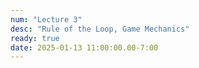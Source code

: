 ```yaml
---
num: "Lecture 3"
desc: "Rule of the Loop, Game Mechanics"
ready: true
date: 2025-01-13 11:00:00.00-7:00
---
```

